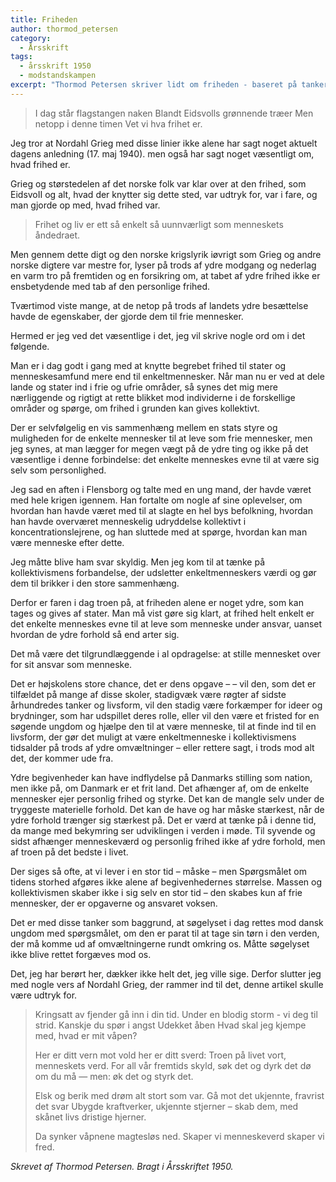 ```yaml
---
title: Friheden
author: thormod_petersen
category:
  - Årsskrift
tags:
  - årsskrift 1950
  - modstandskampen
excerpt: "Thormod Petersen skriver lidt om friheden - baseret på tanker fra modstandskampen."
---
```


> I dag står flagstangen naken
> Blandt Eidsvolls grønnende træer
> Men netopp i denne timen
> Vet vi hva frihet er.

Jeg tror at Nordahl Grieg med disse linier ikke alene har sagt noget aktuelt dagens anledning (17. maj 1940). men også har sagt noget væsentligt om, hvad frihed er.

Grieg og størstedelen af det norske folk var klar over at den frihed, som EidsvoII og alt, hvad der knytter sig dette sted, var udtryk for, var i fare, og man gjorde op med, hvad frihed var.

> Frihet og liv er ett
> så enkelt så uunnværligt
> som menneskets åndedraet.

Men gennem dette digt og den norske krigslyrik iøvrigt som Grieg og andre norske digtere var mestre for, lyser på trods af ydre modgang og nederlag en varm tro på fremtiden og en forsikring om, at tabet af ydre frihed ikke er ensbetydende med tab af den personlige frihed.

Tværtimod viste mange, at de netop på trods af landets ydre besættelse havde de egenskaber, der gjorde dem til frie mennesker.

Hermed er jeg ved det væsentlige i det, jeg vil skrive nogle ord om i det følgende.

Man er i dag godt i gang med at knytte begrebet frihed til stater og menneskesamfund mere end til enkeltmennesker. Når man nu er ved at dele lande og stater ind i frie og ufrie områder, så synes det mig mere nærliggende og rigtigt at rette blikket mod individerne i de forskellige områder og spørge, om frihed i grunden kan gives kollektivt.

Der er selvfølgelig en vis sammenhæng mellem en stats styre og muligheden for de enkelte mennesker til at leve som frie mennesker, men jeg synes, at man lægger for megen vægt på de ydre ting og ikke på det væsentlige i denne forbindelse: det enkelte menneskes evne til at være sig selv som personlighed.

Jeg sad en aften i Flensborg og talte med en ung mand, der havde været med hele krigen igennem. Han fortalte om nogle af sine oplevelser, om hvordan han havde været med til at slagte en hel bys befolkning, hvordan han havde overværet menneskelig udryddelse kollektivt i koncentrationslejrene, og han sluttede med at spørge, hvordan kan man være menneske efter dette.

Jeg måtte blive ham svar skyldig. Men jeg kom til at tænke på kollektivismens forbandelse, der udsletter enkeltmenneskers værdi og gør dem til brikker i den store sammenhæng.

Derfor er faren i dag troen på, at friheden alene er noget ydre, som kan tages og gives af stater. Man må vist gøre sig klart, at frihed helt enkelt er det enkelte menneskes evne til at leve som menneske under ansvar, uanset hvordan de ydre forhold så end arter sig.

Det må være det tilgrundlæggende i al opdragelse: at stille mennesket over for sit ansvar som menneske.

Det er højskolens store chance, det er dens opgave – – vil den, som det er tilfældet på mange af disse skoler, stadigvæk være røgter af sidste århundredes tanker og livsform, vil den stadig være forkæmper for ideer og brydninger, som har udspillet deres rolle, eller vil den være et fristed for en søgende ungdom og hjælpe den til at være menneske, til at finde ind til en livsform, der gør det muligt at være enkeltmenneske i kollektivismens tidsalder på trods af ydre omvæltninger – eller rettere sagt, i trods mod alt det, der kommer ude fra.

Ydre begivenheder kan have indflydelse på Danmarks stilling som nation, men ikke på, om Danmark er et frit land. Det afhænger af, om de enkelte mennesker ejer personlig frihed og styrke. Det kan de mangle selv under de tryggeste materielle forhold. Det kan de have og har måske stærkest, når de ydre forhold trænger sig stærkest på. Det er værd at tænke på i denne tid, da mange med bekymring ser udviklingen i verden i møde. Til syvende og sidst afhænger menneskeværd og personlig frihed ikke af ydre forhold, men af troen på det bedste i livet.

Der siges så ofte, at vi lever i en stor tid – måske – men Spørgsmålet om tidens storhed afgøres ikke alene af begivenhedernes størrelse. Massen og kollektivismen skaber ikke i sig selv en stor tid – den skabes kun af frie mennesker, der er opgaverne og ansvaret voksen.

Det er med disse tanker som baggrund, at søgelyset i dag rettes mod dansk ungdom med spørgsmålet, om den er parat til at tage sin tørn i den verden, der må komme ud af omvæltningerne rundt omkring os. Måtte søgelyset ikke blive rettet forgæves mod os.

Det, jeg har berørt her, dækker ikke helt det, jeg ville sige. Derfor slutter jeg med nogle vers af Nordahl Grieg, der rammer ind til det, denne artikel skulle være udtryk for.

> Kringsatt av fjender
> gå inn i din tid.
> Under en blodig storm -
> vi deg til strid.
> Kanskje du spør i angst
> Udekket åben
> Hvad skal jeg kjempe med, hvad er mit våpen?
>
> Her er ditt vern mot vold
> her er ditt sverd:
> Troen på livet vort,
> menneskets verd.
> For all vår fremtids skyld,
> søk det og dyrk det
> dø om du må — men:
> øk det og styrk det.
>
> Elsk og berik med drøm
> alt stort som var.
> Gå mot det ukjennte,
> fravrist det svar
> Ubygde kraftverker,
> ukjennte stjerner –
> skab dem, med skånet livs
> dristige hjerner.
>
> Da synker våpnene
> magtesløs ned.
> Skaper vi menneskeverd
> skaper vi fred.

_Skrevet af Thormod Petersen. Bragt i Årsskriftet 1950._
